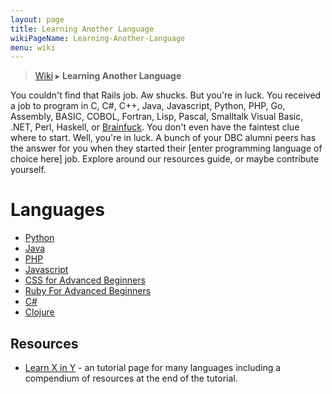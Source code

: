 ```yaml
---
layout: page
title: Learning Another Language
wikiPageName: Learning-Another-Language
menu: wiki
---
```


> [Wiki](Home) ▸ **Learning Another Language**

You couldn't find that Rails job. Aw shucks. But you're in luck. You received a job to program in C, C#, C++, Java, Javascript, Python, PHP, Go, Assembly, BASIC, COBOL, Fortran, Lisp, Pascal, Smalltalk Visual Basic, .NET, Perl, Haskell, or [Brainfuck](http://en.wikipedia.org/wiki/Brainfuck). You don't even have the faintest clue where to start. Well, you're in luck. A bunch of your DBC alumni peers has the answer for you when they started their [enter programming language of choice here] job. Explore around our resources guide, or maybe contribute yourself.

# Languages

* [Python](Learning-Python)
* [Java](Learning-Java)
* [PHP](Learning-PHP)
* [Javascript](Learning-Javascript)
* [CSS for Advanced Beginners](Learning-Advanced-CSS)
* [Ruby For Advanced Beginners](Learning-Advanced-Ruby)
* [C#](Learning-C-Sharp)
* [Clojure](Learning-Clojure)

## Resources

* [Learn X in Y](http://learnxinyminutes.com/) - an tutorial page for many languages including a compendium of resources at the end of the tutorial.
